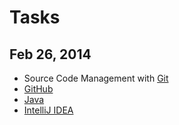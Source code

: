 # Tasks

## Feb 26, 2014

* Source Code Management with [Git](http://git-scm.com/)
* [GitHub](https://github.com/)
* [Java](https://www.java.com/)
* [IntelliJ IDEA](https://www.jetbrains.com/idea/)

